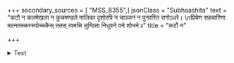 +++
secondary_sources = [ "MSS_8355",]
jsonClass = "Subhaashita"
text = "कटौ न कलमेखला न कुचमण्डले मालिका दृशोरपि न चाञ्जनं न पुनरस्ति रागोऽधरे।  \nप्रियेण सहचारिणा मदनतस्करस्योच्चकैस् ततस् त्वमसि लुण्ठिता निधुवने वने शोभने॥"
title = "कटौ न"

+++

<details><summary>Text</summary>

कटौ न कलमेखला न कुचमण्डले मालिका दृशोरपि न चाञ्जनं न पुनरस्ति रागोऽधरे।  
प्रियेण सहचारिणा मदनतस्करस्योच्चकैस् ततस् त्वमसि लुण्ठिता निधुवने वने शोभने॥
</details>
